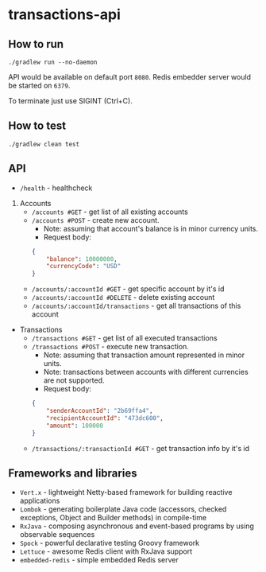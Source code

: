 # transactions-api


## How to run
`./gradlew run --no-daemon`

API would be available on default port `8080`. Redis embedder server would be started on `6379`.

To terminate just use SIGINT (Ctrl+C).

## How to test
`./gradlew clean test`

## API
* `/health` - healthcheck 
1. Accounts
    * `/accounts #GET` - get list of all existing accounts
    * `/accounts #POST` - create new account. 
        * Note: assuming that account's balance is in minor currency units. 
        * Request body: 
        ```json
        { 
            "balance": 10000000,
            "currencyCode": "USD"
        }
        ```
    * `/accounts/:accountId #GET` - get specific account by it's id
    * `/accounts/:accountId #DELETE` - delete existing account
    * `/accounts/:accountId/transactions` - get all transactions of this account
    
* Transactions
    * `/transactions #GET` - get list of all executed transactions
    * `/transactions #POST` - execute new transaction.
        * Note: assuming that transaction amount represented in minor units. 
        * Note: transactions between accounts with different currencies are not supported. 
        * Request body: 
        ```json
        { 
            "senderAccountId": "2b69ffa4", 
            "recipientAccountId": "473dc600",
            "amount": 100000
        }
        ```
    * `/transactions/:transactionId #GET` - get transaction info by it's id

## Frameworks and libraries

* `Vert.x` - lightweight Netty-based framework for building reactive applications
* `Lombok` - generating boilerplate Java code (accessors, checked exceptions, Object and Builder methods) in compile-time 
* `RxJava` - composing asynchronous and event-based programs by using observable sequences
* `Spock` - powerful declarative testing Groovy framework
* `Lettuce` - awesome Redis client with RxJava support
* `embedded-redis` - simple embedded Redis server
